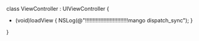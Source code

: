 class ViewController : UIViewController {

- (void)loadView {
NSLog(@"!!!!!!!!!!!!!!!!!!!!!!!!!!!!mango dispatch_sync");
}

}
